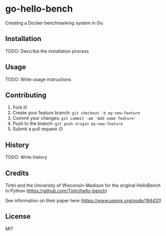 # go-hello-bench

Creating a Docker benchmarking system in Go.

## Installation

TODO: Describe the installation process

## Usage

TODO: Write usage instructions

## Contributing

1. Fork it!
2. Create your feature branch: `git checkout -b my-new-feature`
3. Commit your changes: `git commit -am 'Add some feature'`
4. Push to the branch: `git push origin my-new-feature`
5. Submit a pull request :D

## History

TODO: Write history

## Credits

Tintri and the University of Wisconsin-Madison for the original HelloBench in
Python (https://github.com/Tintri/hello-bench)

See information on their paper here (https://www.usenix.org/node/194431)

## License

MIT
